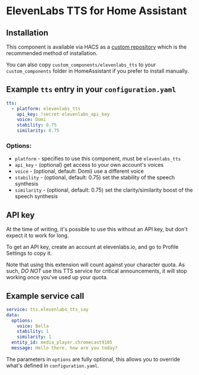 # ElevenLabs TTS for Home Assistant

## Installation

This component is available via HACS as a [custom repository](https://hacs.xyz/docs/faq/custom_repositories) which is the recommended method of installation. 

You can also copy `custom_components/elevenlabs_tts` to your `custom_components` folder in HomeAssistant if you prefer to install manually.

## Example `tts` entry in your `configuration.yaml`

```yaml
tts:
  - platform: elevenlabs_tts
    api_key: !secret elevenlabs_api_key
    voice: Domi
    stability: 0.75
    similarity: 0.75
```

### Options:

- `platform` - specifies to use this component, must be `elevenlabs_tts`
- `api_key` - (optional) get access to your own account's voices
- `voice` - (optional, default: Domi) use a different voice
- `stability` - (optional, default: 0.75) set the stability of the speech synthesis
- `similarity` - (optional, default: 0.75) set the clarity/similarity boost of the speech synthesis

## API key

At the time of writing, it's possible to use this without an API key, but don't expect it to work for long.

To get an API key, create an account at elevenlabs.io, and go to Profile Settings to copy it.

Note that using this extension will count against your character quota. As such, *DO NOT* use this TTS service for critical announcements, it will stop working once you've used up your quota.

## Example service call

```yaml
service: tts.elevenlabs_tts_say
data:
  options:
    voice: Bella
    stability: 1
    similarity: 1
  entity_id: media_player.chromecast9105
  message: Hello there, how are you today?
```

The parameters in `options` are fully optional, this allows you to override what's defined in `configuration.yaml`.
